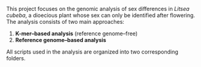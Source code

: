 This project focuses on the genomic analysis of sex differences in *Litsea cubeba*, a dioecious plant whose sex can only be identified after flowering.  
The analysis consists of two main approaches:

1. **K-mer–based analysis** (reference genome–free)
2. **Reference genome–based analysis**

All scripts used in the analysis are organized into two corresponding folders.
